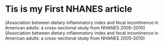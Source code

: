 # Tis is my First NHANES article

[Association between dietary inflammatory index and fecal incontinence in American adults: a cross-sectional study from NHANES 2005–2010](Association between dietary inflammatory index and fecal incontinence in American adults: a cross-sectional study from NHANES 2005–2010)
